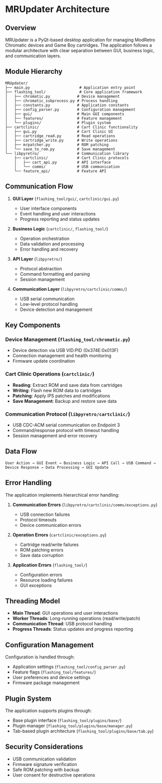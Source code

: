 # MRUpdater Architecture

## Overview

MRUpdater is a PyQt-based desktop application for managing ModRetro Chromatic devices and Game Boy cartridges. The application follows a modular architecture with clear separation between GUI, business logic, and communication layers.

## Module Hierarchy

```
MRUpdater/
├── main.py                      # Application entry point
├── flashing_tool/               # Core application framework
│   ├── chromatic.py            # Device management
│   ├── chromatic_subprocess.py # Process handling
│   ├── constants.py            # Application constants
│   ├── config_parser.py        # Configuration management
│   ├── gui/                    # Main GUI components
│   ├── features/               # Feature management
│   └── plugins/                # Plugin system
├── cartclinic/                 # Cart Clinic functionality
│   ├── gui.py                  # Cart Clinic UI
│   ├── cartridge_read.py       # Read operations
│   ├── cartridge_write.py      # Write operations
│   ├── mrpatcher.py            # ROM patching
│   └── save_to_rom.py          # Save management
└── libpyretro/                 # Communication library
    ├── cartclinic/             # Cart Clinic protocols
    │   ├── cart_api.py         # API interface
    │   └── comms/              # USB communication
    └── feature_api/            # Feature API
```

## Communication Flow

1. **GUI Layer** (`flashing_tool/gui/`, `cartclinic/gui.py`)
   - User interface components
   - Event handling and user interactions
   - Progress reporting and status updates

2. **Business Logic** (`cartclinic/`, `flashing_tool/`)
   - Operation orchestration
   - Data validation and processing
   - Error handling and recovery

3. **API Layer** (`libpyretro/`)
   - Protocol abstraction
   - Command formatting and parsing
   - Session management

4. **Communication Layer** (`libpyretro/cartclinic/comms/`)
   - USB serial communication
   - Low-level protocol handling
   - Device detection and management

## Key Components

### Device Management (`flashing_tool/chromatic.py`)
- Device detection via USB VID:PID (0x374E:0x013F)
- Connection management and health monitoring
- Firmware update coordination

### Cart Clinic Operations (`cartclinic/`)
- **Reading**: Extract ROM and save data from cartridges
- **Writing**: Flash new ROM data to cartridges
- **Patching**: Apply IPS patches and modifications
- **Save Management**: Backup and restore save data

### Communication Protocol (`libpyretro/cartclinic/`)
- USB CDC-ACM serial communication on Endpoint 3
- Command/response protocol with timeout handling
- Session management and error recovery

## Data Flow

```
User Action → GUI Event → Business Logic → API Call → USB Command → Device Response → Data Processing → GUI Update
```

## Error Handling

The application implements hierarchical error handling:

1. **Communication Errors** (`libpyretro/cartclinic/comms/exceptions.py`)
   - USB connection failures
   - Protocol timeouts
   - Device communication errors

2. **Operation Errors** (`cartclinic/exceptions.py`)
   - Cartridge read/write failures
   - ROM patching errors
   - Save data corruption

3. **Application Errors** (`flashing_tool/`)
   - Configuration errors
   - Resource loading failures
   - GUI exceptions

## Threading Model

- **Main Thread**: GUI operations and user interactions
- **Worker Threads**: Long-running operations (read/write/patch)
- **Communication Thread**: USB protocol handling
- **Progress Threads**: Status updates and progress reporting

## Configuration Management

Configuration is handled through:
- Application settings (`flashing_tool/config_parser.py`)
- Feature flags (`flashing_tool/features/`)
- User preferences and device settings
- Firmware package management

## Plugin System

The application supports plugins through:
- Base plugin interface (`flashing_tool/plugins/base/`)
- Plugin manager (`flashing_tool/plugins/base/manager.py`)
- Tab-based plugin architecture (`flashing_tool/plugins/base/tab.py`)

## Security Considerations

- USB communication validation
- Firmware signature verification
- Safe ROM patching with backup
- User consent for destructive operations